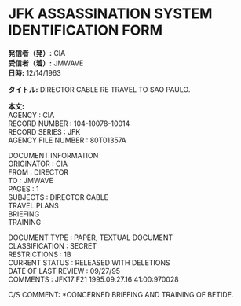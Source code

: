 # JFK ASSASSINATION SYSTEM IDENTIFICATION FORM

**発信者（発）:** CIA  
**受信者（着）:** JMWAVE  
**日時:** 12/14/1963  

**タイトル:** DIRECTOR CABLE RE TRAVEL TO SAO PAULO.  

**本文:**  
AGENCY : CIA  
RECORD NUMBER : 104-10078-10014  
RECORD SERIES : JFK  
AGENCY FILE NUMBER : 80T01357A  

DOCUMENT INFORMATION  
ORIGINATOR : CIA  
FROM : DIRECTOR  
TO : JMWAVE  
PAGES : 1  
SUBJECTS : DIRECTOR CABLE  
TRAVEL PLANS  
BRIEFING  
TRAINING  

DOCUMENT TYPE : PAPER, TEXTUAL DOCUMENT  
CLASSIFICATION : SECRET  
RESTRICTIONS : 1B  
CURRENT STATUS : RELEASED WITH DELETIONS  
DATE OF LAST REVIEW : 09/27/95  
COMMENTS : JFK17:F21 1995.09.27.16:41:00:970028  

C/S COMMENT: *CONCERNED BRIEFING AND TRAINING OF BETIDE.